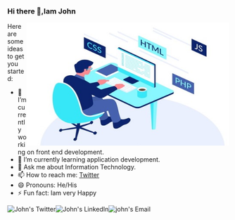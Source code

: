 ### Hi there 👋,Iam John

<img align="right" alt="JPG" src="https://github.com/johnthomasgithub/johnthomasgithub/blob/main/co.jpg?raw=true" width="460" height="280" />

Here are some ideas to get you started:

- 🔭 I’m currently working on front end development.
- 🌱 I’m currently learning application development.
- 💬 Ask me about Information Technology.
- 📫 How to reach me: [Twitter](https://twitter.com/John27942316?s=09)
- 😄 Pronouns: He/His
- ⚡ Fun fact: Iam very Happy

<a href="https://twitter.com/John27942316?s=09">
  <img align="left" alt="John's Twitter" src="https://img.icons8.com/bubbles/50/000000/twitter.png"/>
</a>

<a href="https://www.linkedin.com/in/john-thomas-505b0a1b5/">
  <img align="left" alt="John's LinkedIn" src="https://img.icons8.com/bubbles/50/000000/linkedin.png"/>
</a>

<a href="https://mail.google.com/mail/u/0/#inbox">
  <img align="left" alt="john's Email" src="https://img.icons8.com/bubbles/50/000000/gmail.png"/>
</a>

